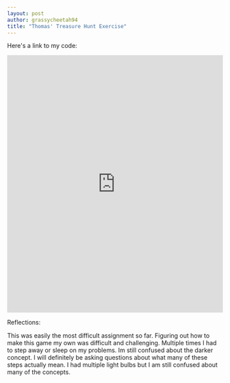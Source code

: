 ```yaml
---
layout: post
author: grassycheetah94
title: "Thomas' Treasure Hunt Exercise"
---
```

Here's a link to my code:
<iframe src="https://trinket.io/embed/python/d6f11ed8ae" width="100%" height="600" frameborder="0" marginwidth="0" marginheight="0" allowfullscreen></iframe>

Reflections:

This was easily the most difficult assignment so far. Figuring out how to make this game my own was difficult and challenging. Multiple times I had to step away or sleep on my problems. Im still confused about the darker concept. I will definitely be asking questions about what many of these steps actually mean. I had multiple light bulbs but I am still confused about many of the concepts.
